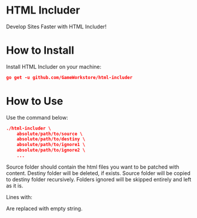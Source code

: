 # HTML Includer
Develop Sites Faster with HTML Includer!

# How to Install

Install HTML Includer on your machine:

```json
go get -u github.com/GameWorkstore/html-includer
```

# How to Use

Use the command below:

```json
./html-includer \
    absolute/path/to/source \
    absolute/path/to/destiny \
    absolute/path/to/ignore1 \ 
    absolute/path/to/ignore2 \
    ...
```

Source folder should contain the html files you want to be patched with content.
Destiny folder will be deleted, if exists.
Source folder will be copied to destiny folder recursively.
Folders ignored will be skipped entirely and left as it is.

Lines with:

<script>HtmlInclude();</script>
<script src="scripts/html-include.js"></script>

Are replaced with empty string.